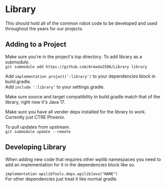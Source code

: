 # Library 

This should hold all of the common robot code to be developed and used throughout the years for our projects. 

## Adding to a Project
Make sure you're in the project's top directory.
To add library as a submodule. <br>
`git submodule add https://github.com/Armada2508/Library library`

Add `implementation project(':library')` to your dependencies block in build.gradle. <br>
Add `include ':library'` to your settings.gradle.

Make sure source and target compatibility in build.gradle match that of the library, right now it's Java 17.

Make sure you have all vender deps installed for the library to work. Currently just CTRE Phoenix.

To pull updates from upstream. <br>
`git submodule update --remote`


## Developing Library
When adding new code that requires other wpilib namespaces you need to add an implementation for it in the dependencies block like so.

`implementation wpilibTools.deps.wpilibJava("NAME")` <br>
For other dependencies just treat it like normal gradle.
